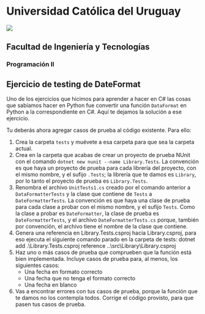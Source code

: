 # Universidad Católica del Uruguay
<img src="https://ucu.edu.uy/sites/all/themes/univer/logo.png">

## Facultad de Ingeniería y Tecnologías
### Programación II

## Ejercicio de testing de DateFormat

Uno de los ejercicios que hicimos para aprender a hacer en C# las cosas que sabíamos hacer en Python fue convertir una función `DataFormat` en Python a la correspondiente en C#. Aquí te dejamos la solución a ese ejercicio.

Tu deberás ahora agregar casos de prueba al código existente. Para ello:

1. Crea la carpeta `tests` y muévete a esa carpeta para que sea la carpeta actual.
2. Crea en la carpeta que acabas de crear un proyecto de prueba NUnit con el comando `dotnet new nunit --name Library.Tests`. La convención es que haya un proyecto de prueba para cada librería del proyecto, con el mismo nombre, y el sufijo `.Tests`; la librería que te damos es `Library`, por lo tanto el proyecto de prueba es `Library.Tests`.
3. Renombra el archivo `UnitTests1.cs` creado por el comando anterior a `DataFormatterTests` y la clase que contiene de `Tests` a `DateFormatterTests`. La convención es que haya una clase de prueba para cada clase a probar con el mismo nombre, y el sufijo `Tests`. Como la clase a probar es `DateFormatter`, la clase de prueba es `DateFormatterTests`, y el archivo `DateFormatterTests.cs` porque, también por convención, el archivo tiene el nombre de la clase que contiene.
4. Genera una referencia en Library.Tests.csproj hacia Library.csproj, para eso ejecuta el siguiente comando parado en la carpeta de tests:
dotnet add .\Library.Tests.csproj reference ..\src\Library\Library.csproj
5. Haz uno o más casos de prueba que comprueben que la función está bien implementada. Incluye casos de prueba para, al menos, los siguientes casos:
    - Una fecha en formato correcto
    - Una fecha que no tenga el formato correcto
    - Una fecha en blanco
6. Vas a encontrar errores con tus casos de prueba, porque la función que te damos no los contempla todos. Corrige el código provisto, para que pasen tus casos de prueba.
